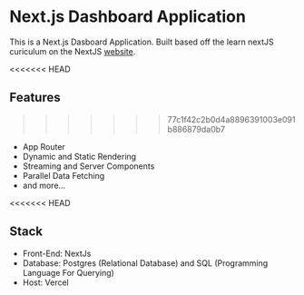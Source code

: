 # Next.js Dashboard Application

This is a Next.js Dasboard Application. Built based off the learn nextJS curiculum on the NextJS [website](https://nextjs.org/learn).

<<<<<<< HEAD
## Features
>>>>>>> 77c1f42c2b0d4a8896391003e091b886879da0b7
- App Router
- Dynamic and Static Rendering
- Streaming and Server Components
- Parallel Data Fetching
- and more...

<<<<<<< HEAD
## Stack
- Front-End: NextJs
- Database: Postgres (Relational Database) and SQL (Programming Language For Querying)
- Host: Vercel
